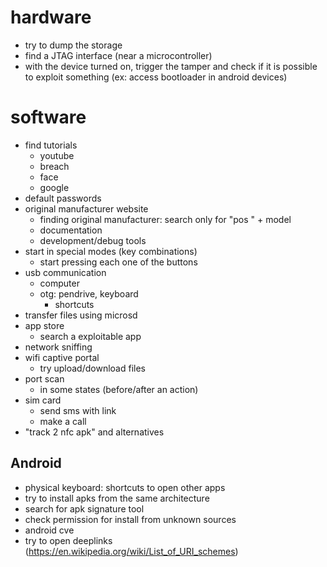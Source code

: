 # hardware
- try to dump the storage
- find a JTAG interface (near a microcontroller)
- with the device turned on, trigger the tamper and check if it is possible to exploit something (ex: access bootloader in android devices)

# software
- find tutorials
    - youtube
    - breach
    - face
    - google
- default passwords
- original manufacturer website
    - finding original manufacturer: search only for "pos " + model 
    - documentation
    - development/debug tools
- start in special modes (key combinations)
    - start pressing each one of the buttons
- usb communication
    - computer
    - otg: pendrive, keyboard
        - shortcuts
- transfer files using microsd
- app store
    - search a exploitable app
- network sniffing
- wifi captive portal
    - try upload/download files
- port scan
    - in some states (before/after an action)
- sim card
    - send sms with link
    - make a call
- "track 2 nfc apk" and alternatives

## Android
- physical keyboard: shortcuts to open other apps
- try to install apks from the same architecture
- search for apk signature tool
- check permission for install from unknown sources 
- android cve
- try to open deeplinks (https://en.wikipedia.org/wiki/List_of_URI_schemes)

